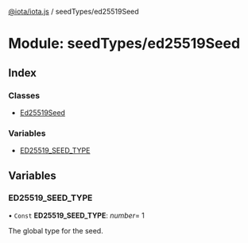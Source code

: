 [@iota/iota.js](../README.md) / seedTypes/ed25519Seed

# Module: seedTypes/ed25519Seed

## Index

### Classes

* [Ed25519Seed](../classes/seedtypes_ed25519seed.ed25519seed.md)

### Variables

* [ED25519\_SEED\_TYPE](seedtypes_ed25519seed.md#ed25519_seed_type)

## Variables

### ED25519\_SEED\_TYPE

• `Const` **ED25519\_SEED\_TYPE**: *number*= 1

The global type for the seed.
